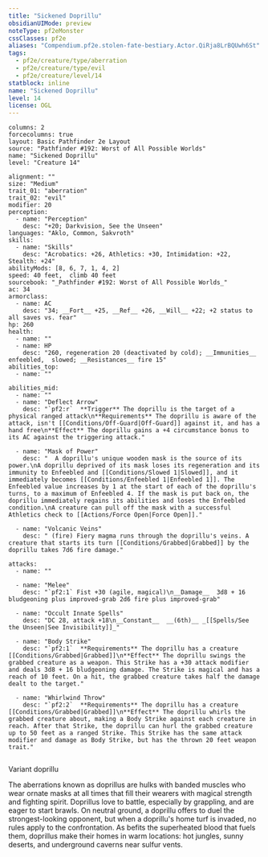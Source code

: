 ```yaml
---
title: "Sickened Doprillu"
obsidianUIMode: preview
noteType: pf2eMonster
cssClasses: pf2e
aliases: "Compendium.pf2e.stolen-fate-bestiary.Actor.QiRja8LrBQUwh6St" 
tags:
  - pf2e/creature/type/aberration
  - pf2e/creature/type/evil
  - pf2e/creature/level/14
statblock: inline
name: "Sickened Doprillu"
level: 14
license: OGL
---
```


```statblock
columns: 2
forcecolumns: true
layout: Basic Pathfinder 2e Layout
source: "Pathfinder #192: Worst of All Possible Worlds"
name: "Sickened Doprillu"
level: "Creature 14"

alignment: ""
size: "Medium"
trait_01: "aberration"
trait_02: "evil"
modifier: 20
perception:
  - name: "Perception"
    desc: "+20; Darkvision, See the Unseen"
languages: "Aklo, Common, Sakvroth"
skills:
  - name: "Skills"
    desc: "Acrobatics: +26, Athletics: +30, Intimidation: +22, Stealth: +24"
abilityMods: [8, 6, 7, 1, 4, 2]
speed: 40 feet,  climb 40 feet
sourcebook: "_Pathfinder #192: Worst of All Possible Worlds_"
ac: 34
armorclass:
  - name: AC
    desc: "34; __Fort__ +25, __Ref__ +26, __Will__ +22; +2 status to all saves vs. fear"
hp: 260
health:
  - name: ""
  - name: HP
    desc: "260, regeneration 20 (deactivated by cold); __Immunities__  enfeebled,  slowed; __Resistances__ fire 15"
abilities_top:
  - name: ""

abilities_mid:
  - name: ""
  - name: "Deflect Arrow"
    desc: "`pf2:r`  **Trigger** The doprillu is the target of a physical ranged attack\n**Requirements** The doprillu is aware of the attack, isn't [[Conditions/Off-Guard|Off-Guard]] against it, and has a hand free\n**Effect** The doprillu gains a +4 circumstance bonus to its AC against the triggering attack."

  - name: "Mask of Power"
    desc: "  A doprillu's unique wooden mask is the source of its power.\nA doprillu deprived of its mask loses its regeneration and its immunity to Enfeebled and [[Conditions/Slowed 1|Slowed]], and it immediately becomes [[Conditions/Enfeebled 1|Enfeebled 1]]. The Enfeebled value increases by 1 at the start of each of the doprillu's turns, to a maximum of Enfeebled 4. If the mask is put back on, the doprillu immediately regains its abilities and loses the Enfeebled condition.\nA creature can pull off the mask with a successful Athletics check to [[Actions/Force Open|Force Open]]."

  - name: "Volcanic Veins"
    desc: " (fire) Fiery magma runs through the doprillu's veins. A creature that starts its turn [[Conditions/Grabbed|Grabbed]] by the doprillu takes 7d6 fire damage."

attacks:
  - name: ""

  - name: "Melee"
    desc: "`pf2:1` Fist +30 (agile, magical)\n__Damage__  3d8 + 16 bludgeoning plus improved-grab 2d6 fire plus improved-grab"

  - name: "Occult Innate Spells"
    desc: "DC 28, attack +18\n__Constant__  __(6th)__ _[[Spells/See the Unseen|See Invisibility]]_"

  - name: "Body Strike"
    desc: "`pf2:1`  **Requirements** The doprillu has a creature [[Conditions/Grabbed|Grabbed]]\n**Effect** The doprillu swings the grabbed creature as a weapon. This Strike has a +30 attack modifier and deals 3d8 + 16 bludgeoning damage. The Strike is magical and has a reach of 10 feet. On a hit, the grabbed creature takes half the damage dealt to the target."

  - name: "Whirlwind Throw"
    desc: "`pf2:2`  **Requirements** The doprillu has a creature [[Conditions/Grabbed|Grabbed]]\n**Effect** The doprillu whirls the grabbed creature about, making a Body Strike against each creature in reach. After that Strike, the doprillu can hurl the grabbed creature up to 50 feet as a ranged Strike. This Strike has the same attack modifier and damage as Body Strike, but has the thrown 20 feet weapon trait."
 
```


Variant doprillu

The aberrations known as doprillus are hulks with banded muscles who wear ornate masks at all times that fill their wearers with magical strength and fighting spirit. Doprillus love to battle, especially by grappling, and are eager to start brawls. On neutral ground, a doprillu offers to duel the strongest-looking opponent, but when a doprillu's home turf is invaded, no rules apply to the confrontation. As befits the superheated blood that fuels them, doprillus make their homes in warm locations: hot jungles, sunny deserts, and underground caverns near sulfur vents.
